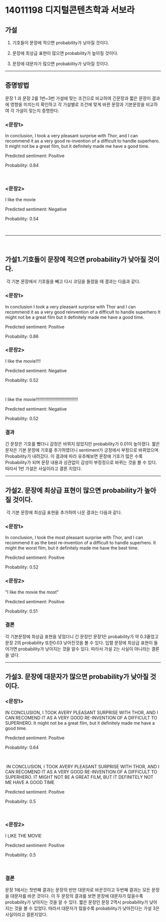 # 14011198 디지털콘텐츠학과 서보라

## 가설

1. 기호들이 문장에 적으면 probability가 낮아질 것이다.

2. 문장에 최상급 표현이 많으면 probability가 높아질 것이다.

3. 문장에 대문자가 많으면 probability가 낮아질 것이다.

- - - 

## 증명방법

문장 1 과 문장 2를 1번~3번 가설에 맞는 조건으로 비교하여 긴문장과 짧은 문장이 결과에 영향을 미치는지 확인하고 각 가설별로 조건에 맞게 바뀐 문장과 기본문장을 비교하여 각 가설이 맞는지 증명한다.

### <문장1>

In conclusion, I took a very pleasant surprise with Thor, and I can recommend it as a very good re-invention of a difficult to handle superhero. It might not be a great film, but it definitely made me have a good time. 

Predicted sentiment: Positive

Probability: 0.84

 

### <문장2>

I like the movie

Predicted sentiment: Negative

Probability: 0.54

 
- - - 
 

## 가설1.기호들이 문장에 적으면 probability가 낮아질 것이다.

 각 기본 문장에서 기호들을 빼고 다시 코딩을 돌렸을 때 결과는 다음과 같다.

### <문장1>

In conclusion I took a very pleasant surprise with Thor and I can recommend it as a very good reinvention of a difficult to handle superhero It might not be a great film but it definitely made me have a good time.

Predicted sentiment: Positive

Probability: 0.86

### <문장2>

I like the movie!!!!

Predicted sentiment: Negative

Probability: 0.52

 

I like the movie!!!!!!!!!!!!!!!!!!!!!!!!!!!!!!!!!!

Predicted sentiment: Negative

Probability: 0.52

### 결과

긴 문장은 기호를 뺐더니 감정은 바뀌지 않았지만 probability가 0.01이 높아졌다. 짧은 문자은 기본 문장에 기호를 추가하였더니 sentiment가 긍정에서 부정으로 바뀌었으며 Probability가 내려갔다. 이 결과에 따라 유추해보면 문장에 기호가 많은 수록 Probability가 되며 문장 내용과 상관없이 감성이 부정정으로 바뀌는 것을 볼 수 있다. 따라서 1번 가설은 사실이라고 결론 지었다.

- - - 

## 가설2. 문장에 최상급 표현이 많으면 probability가 높아질 것이다.

 각 기본 문장에 최상급 표현을 추가하여 나온 결과는 다음과 같다.

### <문장1>

In conclusion, I took the most pleasant surprise with Thor, and I can recommend it as the best re-invention of a difficult to handle superhero. It might the worst film, but it definitely made me have the best time.

Predicted sentiment: Positive

Probability: 0.52

### <문장2>

"I like the movie the most"

Predicted sentiment: Positive

Probability: 0.51

### 결론
각 기본문장에 최상급 표현을 넣었더니 긴 문장인 문장1은 probability가 약 0.3줄었고 문장 2의 probability 또한0.03 낮아진것을 볼 수 있다. 입렬 문장에 최상급 표현이 들어가면 probability가 낮아지는 것을 알수 있다. 따라서 가설 2는 사실이 아니라는 결론을 냈다.

- - -

## 가설3. 문장에 대문자가 많으면 probability가 낮아질 것이다.

### <문장1>

IN CONCLUSION, I TOOK AVERY PLEASANT SURPRISE WITH THOR, AND I CAN RECOMEND IT AS A VERY GOOD RE-INVENTION OF A DIFFICULT TO SUPERHERO. It might not be a great film, but it definitely made me have a good time.

Predicted sentiment: Positive

Probability: 0.64

 

 IN CONCLUSION, I TOOK AVERY PLEASANT SURPRISE WITH THOR, AND I CAN RECOMEND IT AS A VERY GOOD RE-INVENTION OF A DIFFICULT TO SUPERHERO. IT MIGHT NOT BE A GREAT FILM, BUT IT DEFINITELY NOT ME HAVE A GOOD TIME

Predicted sentiment: Positive

Probability: 0.5

 

### <문장2>

I LIKE THE MOVIE

Predicted sentiment: Positive

Probability: 0.5

 

### 결론
문장 1에서는 첫번째 결과는 문장의 반만 대문자로 바꾼것이고 두번째 결과는 모든 문장을 대문자를 바꾼 것이다. 이 두 문장의 결과를 보면 문장에 대문자가 많을수록 probability가 낮아지는 것을 알 수 있다. 짧은 문장인 문장 2역시 probability가 낮아지는 것을 볼 수 있었다. 따라서 대문자가 많을수록 probability가 낮아진다는 가설 3은 사실이라고 결론지었다.

 
 
 
 
 
 
 
 
 
 
 
 
 
 
 
 
 
 
